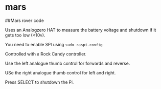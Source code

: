 # mars
##Mars rover code

Uses an Analogzero HAT to measure the battery voltage and shutdown if it gets too low (<10v).

You need to enable SPI using `sudo raspi-config`

Controlled with a Rock Candy controller.

Use the left analogue thumb control for forwards and reverse.

USe the right analogue thumb control for left and right.

Press SELECT to shutdown the Pi.
